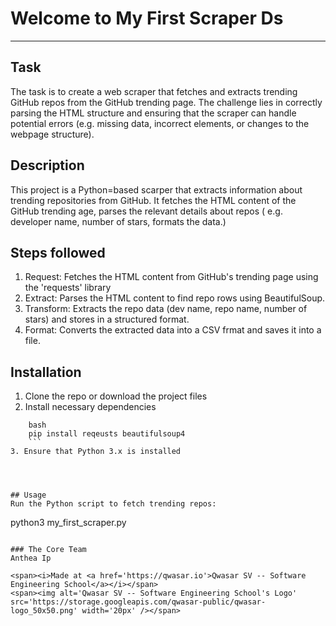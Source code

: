 # Welcome to My First Scraper Ds
***

## Task
The task is to create a web scraper that fetches and extracts trending GitHub 
repos from the GitHub trending page. The challenge lies in correctly parsing 
the HTML structure and ensuring that the scraper can handle potential errors 
(e.g. missing data, incorrect elements, or changes to the webpage structure).

## Description
This project is a Python=based scarper that extracts information about trending 
repositories from GitHub. It fetches the HTML content of the GitHub trending
age, parses the relevant details about repos ( e.g. developer name, number of 
stars, formats the data.)

## Steps followed
1. Request: Fetches the HTML content from GitHub's trending page using the 'requests' library
2. Extract: Parses the HTML content to find repo rows using BeautifulSoup.
3. Transform: Extracts the repo data (dev name, repo name, number of stars) and stores in a structured format.
4. Format: Converts the extracted data into a CSV frmat and saves it into a file.

## Installation
1. Clone the repo or download the project files
2. Install necessary dependencies
``` 
    bash
    pip install reqeusts beautifulsoup4
    ```
3. Ensure that Python 3.x is installed




## Usage
Run the Python script to fetch trending repos:
```
python3 my_first_scraper.py 
```

### The Core Team
Anthea Ip

<span><i>Made at <a href='https://qwasar.io'>Qwasar SV -- Software Engineering School</a></i></span>
<span><img alt='Qwasar SV -- Software Engineering School's Logo' src='https://storage.googleapis.com/qwasar-public/qwasar-logo_50x50.png' width='20px' /></span>
